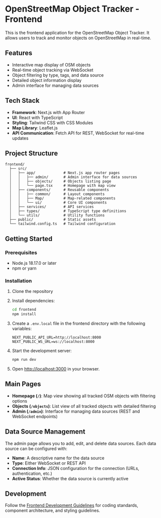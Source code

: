 # OpenStreetMap Object Tracker - Frontend

This is the frontend application for the OpenStreetMap Object Tracker. It allows users to track and monitor objects on OpenStreetMap in real-time.

## Features

- Interactive map display of OSM objects
- Real-time object tracking via WebSocket
- Object filtering by type, tags, and data source
- Detailed object information display
- Admin interface for managing data sources

## Tech Stack

- **Framework**: Next.js with App Router
- **UI**: React with TypeScript
- **Styling**: Tailwind CSS with CSS Modules
- **Map Library**: Leaflet.js
- **API Communication**: Fetch API for REST, WebSocket for real-time updates

## Project Structure

```
frontend/
  ├── src/
  │   ├── app/             # Next.js app router pages
  │   │   ├── admin/       # Admin interface for data sources
  │   │   ├── objects/     # Objects listing page
  │   │   └── page.tsx     # Homepage with map view
  │   ├── components/      # Reusable components
  │   │   ├── common/      # Layout components
  │   │   ├── Map/         # Map-related components 
  │   │   └── ui/          # Core UI components
  │   ├── services/        # API services
  │   ├── types/           # TypeScript type definitions
  │   └── utils/           # Utility functions
  ├── public/              # Static assets
  └── tailwind.config.ts   # Tailwind configuration
```

## Getting Started

### Prerequisites

- Node.js 18.17.0 or later
- npm or yarn

### Installation

1. Clone the repository
2. Install dependencies:
   ```bash
   cd frontend
   npm install
   ```

3. Create a `.env.local` file in the frontend directory with the following variables:
   ```
   NEXT_PUBLIC_API_URL=http://localhost:8000
   NEXT_PUBLIC_WS_URL=ws://localhost:8000
   ```

4. Start the development server:
   ```bash
   npm run dev
   ```

5. Open [http://localhost:3000](http://localhost:3000) in your browser.

## Main Pages

- **Homepage (`/`)**: Map view showing all tracked OSM objects with filtering options
- **Objects (`/objects`)**: List view of all tracked objects with detailed filtering
- **Admin (`/admin`)**: Interface for managing data sources (REST and WebSocket endpoints)

## Data Source Management

The admin page allows you to add, edit, and delete data sources. Each data source can be configured with:

- **Name**: A descriptive name for the data source
- **Type**: Either WebSocket or REST API
- **Connection Info**: JSON configuration for the connection (URLs, authentication, etc.)
- **Active Status**: Whether the data source is currently active

## Development

Follow the [Frontend Development Guidelines](./FRONTEND_GUIDELINES.md) for coding standards, component architecture, and styling guidelines.
